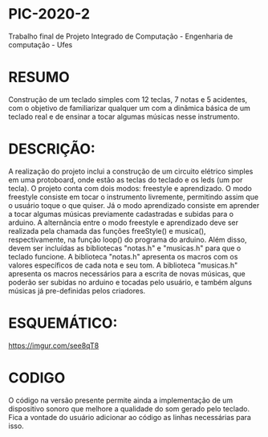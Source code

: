 # PIC-2020-2
Trabalho final de Projeto Integrado de Computação - Engenharia de computação - Ufes

# RESUMO
Construção de um teclado simples com 12 teclas, 7 notas e 5 acidentes, com o objetivo de familiarizar qualquer um com a dinâmica básica de um teclado real e de ensinar a tocar algumas músicas nesse instrumento.

# DESCRIÇÃO:
A realização do projeto inclui a construção de um circuito elétrico simples em uma protoboard, onde estão as teclas do teclado e os leds (um por tecla).
O projeto conta com dois modos: freestyle e aprendizado. O modo freestyle consiste em tocar o instrumento livremente, permitindo assim que o usuário toque o que quiser. Já o modo aprendizado consiste em aprender a tocar algumas músicas previamente cadastradas e subidas para o arduino. A alternância entre o modo freestyle e aprendizado deve ser realizada pela chamada das funções freeStyle() e musica(), respectivamente, na função loop() do programa do arduino. Além disso, devem ser incluídas as bibliotecas "notas.h" e "musicas.h" para que o teclado funcione. A biblioteca "notas.h" apresenta os macros com os valores específicos de cada nota e seu tom. A biblioteca "musicas.h" apresenta os macros necessários para a escrita de novas músicas, que poderão ser subidas no arduino e tocadas pelo usuário, e também alguns músicas já pre-definidas pelos criadores.

# ESQUEMÁTICO:
https://imgur.com/see8qT8

# CODIGO
O código na versão presente permite ainda a implementação de um dispositivo sonoro que melhore a qualidade do som gerado pelo teclado. Fica a vontade do usuário adicionar ao código as linhas necessárias para isso.
